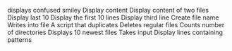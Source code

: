 displays confused smiley
Display content
Display content of two files
Display last 10
Display the first 10 lines
Display third line
Create file name
Writes into file
A script that duplicates
Deletes regular files
Counts number of directories
Displays 10 newest files
Takes input
Display lines containing patterns
